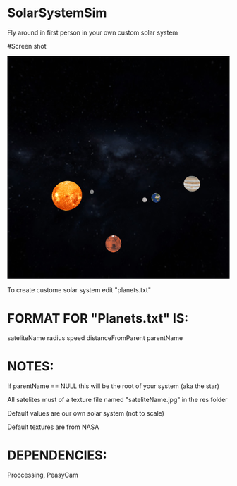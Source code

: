 # SolarSystemSim
Fly around in first person in your own custom solar system

#Screen shot

![Alt text](res/screenshot.PNG?raw=true "Optional Title")

To create custome solar system edit "planets.txt"

# FORMAT FOR "Planets.txt" IS:

 sateliteName radius speed distanceFromParent parentName
 
 
 # NOTES:
 
  If parentName == NULL this will be the root of your system (aka the star)
 
  All satelites must of a texture file named "sateliteName.jpg" in the res folder
  
  Default values are our own solar system (not to scale)
 
  Default textures are from NASA
  
# DEPENDENCIES:
  Proccessing, PeasyCam
